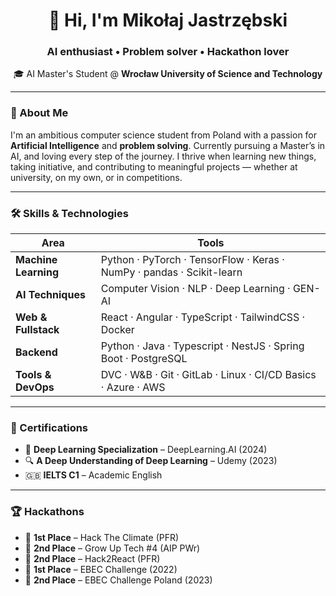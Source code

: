 <h1 align="center">👋 Hi, I'm Mikołaj Jastrzębski</h1>
<h3 align="center">AI enthusiast • Problem solver • Hackathon lover</h3>

<p align="center">
🎓 AI Master's Student @ <strong>Wrocław University of Science and Technology</strong><br>
</p>

---

### 🚀 About Me

I'm an ambitious computer science student from Poland with a passion for **Artificial Intelligence** and **problem solving**. Currently pursuing a Master’s in AI, and loving every step of the journey. I thrive when learning new things, taking initiative, and contributing to meaningful projects — whether at university, on my own, or in competitions.

---

### 🛠️ Skills & Technologies

| Area | Tools |
|------|-------|
| **Machine Learning** | Python · PyTorch · TensorFlow · Keras · NumPy · pandas · Scikit-learn |
| **AI Techniques** | Computer Vision · NLP · Deep Learning · GEN-AI|
| **Web & Fullstack** | React · Angular · TypeScript · TailwindCSS · Docker|
| **Backend** | Python · Java · Typescript · NestJS · Spring Boot · PostgreSQL|
| **Tools & DevOps** | DVC · W&B · Git · GitLab · Linux · CI/CD Basics · Azure · AWS |

---

### 🧠 Certifications

- 🧠 **Deep Learning Specialization** – DeepLearning.AI (2024)
- 🔍 **A Deep Understanding of Deep Learning** – Udemy (2023)
- 🇬🇧 **IELTS C1** – Academic English

---

### 🏆 Hackathons

- 🥇 **1st Place** – Hack The Climate (PFR)
- 🥈 **2nd Place** – Grow Up Tech #4 (AIP PWr)
- 🥈 **2nd Place** – Hack2React (PFR)
- 🥇 **1st Place** – EBEC Challenge (2022)
- 🥈 **2nd Place** – EBEC Challenge Poland (2023)
